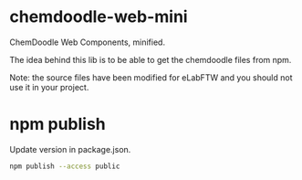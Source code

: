 # chemdoodle-web-mini

ChemDoodle Web Components, minified.

The idea behind this lib is to be able to get the chemdoodle files from npm.

Note: the source files have been modified for eLabFTW and you should not use it in your project.

# npm publish

Update version in package.json.

~~~bash
npm publish --access public
~~~
